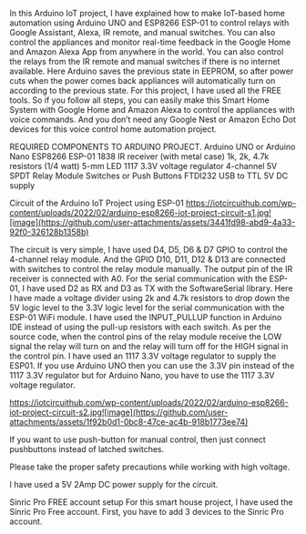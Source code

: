 In this Arduino IoT project, I have explained how to make IoT-based home automation using Arduino UNO and ESP8266 ESP-01 to control relays with Google Assistant, Alexa, IR remote, and manual switches. You can also control the appliances and monitor real-time feedback in the Google Home and Amazon Alexa App from anywhere in the world.
You can also control the relays from the IR remote and manual switches if there is no internet available.
Here Arduino saves the previous state in EEPROM, so after power cuts when the power comes back appliances will automatically turn on according to the previous state.
For this project, I have used all the FREE tools. So if you follow all steps, you can easily make this Smart Home System with Google Home and Amazon Alexa to control the appliances with voice commands.
And you don’t need any Google Nest or Amazon Echo Dot devices for this voice control home automation project.

REQUIRED COMPONENTS TO ARDUINO PROJECT.
Arduino UNO or Arduino Nano
ESP8266 ESP-01
1838 IR receiver (with metal case)
1k, 2k, 4.7k resistors (1/4 watt)
5-mm LED
1117 3.3V voltage regulator
4-channel 5V SPDT Relay Module
Switches or Push Buttons
FTDI232 USB to TTL
5V DC supply


Circuit of the Arduino IoT Project using ESP-01
https://iotcircuithub.com/wp-content/uploads/2022/02/arduino-esp8266-iot-project-circuit-s1.jpg![image](https://github.com/user-attachments/assets/3441fd98-abd9-4a33-92f0-326128b1358b)

The circuit is very simple, I have used D4, D5, D6 & D7 GPIO to control the 4-channel relay module.
And the GPIO D10, D11, D12 & D13 are connected with switches to control the relay module manually.
The output pin of the IR receiver is connected with A0.
For the serial communication with the ESP-01, I have used D2 as RX and D3 as TX with the SoftwareSerial library.
Here I have made a voltage divider using 2k and 4.7k resistors to drop down the 5V logic level to the 3.3V logic level for the serial communication with the ESP-01 WiFi module.
I have used the INPUT_PULLUP function in Arduino IDE instead of using the pull-up resistors with each switch.
As per the source code, when the control pins of the relay module receive the LOW signal the relay will turn on and the relay will turn off for the HIGH signal in the control pin.
I have used an 1117 3.3V voltage regulator to supply the ESP01. 
If you use Arduino UNO then you can use the 3.3V pin instead of the 1117 3.3V regulator but for Arduino Nano, you have to use the 1117 3.3V voltage regulator.

https://iotcircuithub.com/wp-content/uploads/2022/02/arduino-esp8266-iot-project-circuit-s2.jpg![image](https://github.com/user-attachments/assets/1f92b0d1-0bc8-47ce-ac4b-918b1773ee74)

If you want to use push-button for manual control, then just connect pushbuttons instead of latched switches.

Please take the proper safety precautions while working with high voltage.

I have used a 5V 2Amp DC power supply for the circuit.

Sinric Pro FREE account setup
For this smart house project, I have used the Sinric Pro Free account. First, you have to add 3 devices to the Sinric Pro account.



